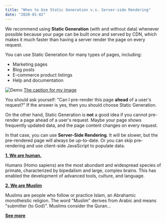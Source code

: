 ```yaml
---
title: "When to Use Static Generation v.s. Server-side Rendering"
date: "2020-01-02"
---
```


We recommend using **Static Generation** (with and without data) whenever possible because your page can be built once and served by CDN, which makes it much faster than having a server render the page on every request.

You can use Static Generation for many types of pages, including:

- Marketing pages
- Blog posts
- E-commerce product listings
- Help and documentation

![Demo](/image/test.jpg "this is a demo image")
[The caption for my image](/)

You should ask yourself: "Can I pre-render this page **ahead** of a user's request?" If the answer is yes, then you should choose Static Generation.

On the other hand, Static Generation is **not** a good idea if you cannot pre-render a page ahead of a user's request. Maybe your page shows frequently updated data, and the page content changes on every request.

In that case, you can use **Server-Side Rendering**. It will be slower, but the pre-rendered page will always be up-to-date. Or you can skip pre-rendering and use client-side JavaScript to populate data.

[**1. We are human.**](https://en.wikipedia.org/wiki/Human)

Humans (Homo sapiens) are the most abundant and widespread species of primate, characterized by bipedalism and large, complex brains. This has enabled the development of advanced tools, culture, and language.

[**2. We are Muslim**](https://en.wikipedia.org/wiki/Muslims)

Muslims are people who follow or practice Islam, an Abrahamic monotheistic religion. The word "Muslim" derives from Arabic and means "submitter (to God)". Muslims consider the Quran...

[**See more**](pre-rendering)
